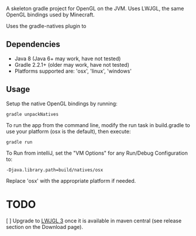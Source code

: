A skeleton gradle project for OpenGL on the JVM.  Uses LWJGL,  the same OpenGL bindings used by Minecraft.

Uses the gradle-natives plugin to

Dependencies
------------

* Java 8 (Java 6+ may work, have not tested)
* Gradle 2.2.1+ (older may work, have not tested)
* Platforms supported are: 'osx', 'linux', 'windows'

Usage
-----

Setup the native OpenGL bindings by running:

    gradle unpackNatives

To run the app from the command line, modify the run task in build.gradle to use your platform (osx is the default),  then execute:

    gradle run

To Run from intelliJ,  set the "VM Options" for any Run/Debug Configuration to:

    -Djava.library.path=build/natives/osx

Replace 'osx' with the appropriate platform if needed.

TODO
====
[ ] Upgrade to [LWJGL 3](http://www.lwjgl.org/download) once it is available in maven central (see release section on the Download page).